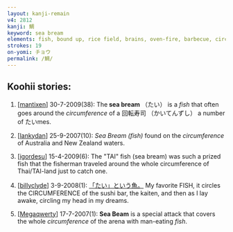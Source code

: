 ```yaml
---
layout: kanji-remain
v4: 2812
kanji: 鯛
keyword: sea bream
elements: fish, bound up, rice field, brains, oven-fire, barbecue, circumference, glass hood, earthenware jar, lidded crock, soil, dirt, ground, mouth
strokes: 19
on-yomi: チョウ
permalink: /鯛/
---
```


## Koohii stories: 

1) [<a href="http://kanji.koohii.com/profile/mantixen">mantixen</a>] 30-7-2009(38): The<strong> sea bream</strong> （たい） is a <em>fish</em> that often goes around the <em>circumference</em> of a 回転寿司 （かいてんずし） a number of たいmes.

2) [<a href="http://kanji.koohii.com/profile/lankydan">lankydan</a>] 25-9-2007(10): <em>Sea Bream (fish)</em> found on the <em>circumference</em> of Australia and New Zealand waters.

3) [<a href="http://kanji.koohii.com/profile/igordesu">igordesu</a>] 15-4-2009(6): The &quot;TAI&quot; fish (sea bream) was such a prized fish that the fisherman traveled around the whole circumference of Thai/TAI-land just to catch one.

4) [<a href="http://kanji.koohii.com/profile/billyclyde">billyclyde</a>] 3-9-2008(1): <a href="midori://search?text=「たい」という魚。">「たい」という魚。</a> My favorite FISH, it circles the CIRCUMFERENCE of the sushi bar, the kaiten, and then as I lay awake, circling my head in my dreams.

5) [<a href="http://kanji.koohii.com/profile/Megaqwerty">Megaqwerty</a>] 17-7-2007(1): <strong>Sea Beam</strong> is a special attack that covers the whole <em>circumference</em> of the arena with man-eating <em>fish</em>.

